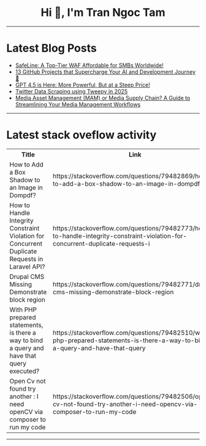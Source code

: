 <h1 align="center">Hi 👋, I'm Tran Ngoc Tam</h1>

---

# Latest Blog Posts 
<!-- BLOG-POST-LIST:START -->
- [SafeLine: A Top-Tier WAF Affordable for SMBs Worldwide!](https://dev.to/carrie_luo1/safeline-a-top-tier-waf-affordable-for-smbs-worldwide-1hmg)
- [13 GitHub Projects that Supercharge Your AI and Development Journey 🚀](https://dev.to/bruh_buh_f683772f171823db/13-github-projects-that-supercharge-your-ai-and-development-journey-34c3)
- [GPT 4.5 is Here: More Powerful, But at a Steep Price!](https://dev.to/james_lin_e0b4cf88eff0124/gpt-45-is-here-more-powerful-but-at-a-steep-price-36ce)
- [Twitter Data Scraping using Tweepy in 2025](https://dev.to/lynerlwl/twitter-data-scraping-using-tweepy-in-2025-c5p)
- [Media Asset Management &lpar;MAM&rpar; or Media Supply Chain? A Guide to Streamlining Your Media Management Workflows](https://dev.to/dilshaddurani/media-asset-management-mam-or-media-supply-chain-a-guide-to-streamlining-your-media-management-1mpl)
<!-- BLOG-POST-LIST:END -->

---

# Latest stack oveflow activity
<table>
  <tr><th>Title</th><th>Link</th></tr>
  <!-- STACKOVERFLOW:START --><tr><td>How to Add a Box Shadow to an Image in Dompdf?</td><td>https://stackoverflow.com/questions/79482869/how-to-add-a-box-shadow-to-an-image-in-dompdf</td></tr><tr><td>How to Handle Integrity Constraint Violation for Concurrent Duplicate Requests in Laravel API?</td><td>https://stackoverflow.com/questions/79482773/how-to-handle-integrity-constraint-violation-for-concurrent-duplicate-requests-i</td></tr><tr><td>Drupal CMS Missing Demonstrate block region</td><td>https://stackoverflow.com/questions/79482771/drupal-cms-missing-demonstrate-block-region</td></tr><tr><td>With PHP prepared statements, is there a way to bind a query and have that query executed?</td><td>https://stackoverflow.com/questions/79482510/with-php-prepared-statements-is-there-a-way-to-bind-a-query-and-have-that-query</td></tr><tr><td>Open Cv not found try another : I need openCV via composer to run my code</td><td>https://stackoverflow.com/questions/79482506/open-cv-not-found-try-another-i-need-opencv-via-composer-to-run-my-code</td></tr><!-- STACKOVERFLOW:END -->
</table>

---


